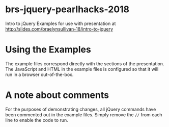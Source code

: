 # brs-jquery-pearlhacks-2018
Intro to jQuery Examples for use with presentation at http://slides.com/braelynsullivan-18/intro-to-jquery

# Using the Examples
The example files correspond directly with the sections of the presentation.
The JavaScript and HTML in the example files is configured so that it will run in a browser out-of-the-box.

# A note about comments
For the purposes of demonstrating changes, all jQuery commands have been commented out in the example files. Simply remove the `//` from each line to enable the code to run.
